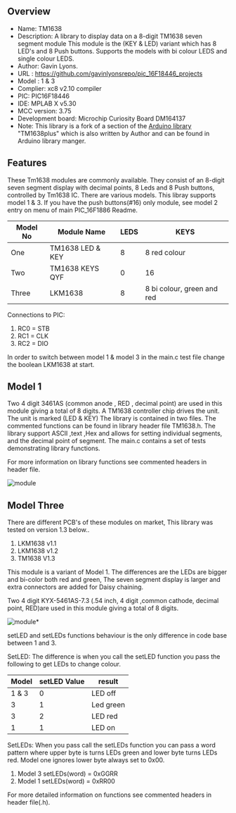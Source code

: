 

Overview
--------------------------------------------
* Name: TM1638
* Description: A library to display data on a 8-digit TM1638 seven segment module
This module is the (KEY & LED) variant which has 8 LED's and 8 Push buttons.
Supports the models with bi colour LEDS and single colour LEDS.
* Author: Gavin Lyons.
* URL : https://github.com/gavinlyonsrepo/pic_16F18446_projects
* Model : 1 & 3
* Complier: xc8 v2.10 compiler
* PIC: PIC16F18446
* IDE:  MPLAB X v5.30
* MCC version: 3.75
* Development board: Microchip Curiosity Board DM164137
* Note: This library is a fork of a section of the [Arduino library](https://github.com/gavinlyonsrepo/TM1638plus) 
"TM1638plus" which is also written by Author and can be found in Arduino library manger. 

Features
----------------------
These Tm1638 modules are commonly available. 
They consist of an 8-digit seven segment display with decimal points,
8 Leds and 8 Push buttons, controlled by Tm1638 IC.
There are various models. This libray supports model 1 & 3.
If you have the push buttons(#16) only module, 
see model 2 entry on menu of main PIC_16F1886 Readme. 

| Model No | Module Name | LEDS | KEYS | 
| ------ | ------ |  ------ | ------ |
| One | TM1638 LED & KEY | 8 | 8 red colour |
| Two | TM1638 KEYS QYF  | 0 | 16 |
| Three | LKM1638  | 8 | 8 bi colour, green and red |

Connections to PIC: 

1. RC0 = STB
2. RC1 = CLK
3. RC2 = DIO

In order to switch between model 1 & model 3 in the main.c test file 
change the boolean LKM1638 at start.

Model 1
-------------------

Two 4 digit 3461AS (common anode , RED , decimal point) are used in this module
giving a total of 8 digits. A TM1638 controller chip drives the unit.
The unit is marked (LED & KEY) 
The library is contained in two files.
The commented functions can be found in library header file TM1638.h.
The library support ASCII ,text ,Hex and allows for setting individual segments,
and the decimal point of segment.
The main.c contains a set of tests demonstrating library functions.

For more information on library functions see commented headers in header file. 

![ module ](https://github.com/gavinlyonsrepo/pic_16F18446_projects/blob/master/images/TM1638.jpg)

Model Three
-----------------------------------------

There are different PCB's  of these modules on market, 
This library was tested on version 1.3 below.. 

1. LKM1638 v1.1
2. LKM1638 v1.2
3. TM1638 V1.3 

This module is a variant of Model 1. The differences are the LEDs are bigger and bi-color
both red and green, The seven segment display is larger and extra connectors are added for Daisy chaining. 

Two 4 digit KYX-5461AS-7.3 (.54 inch, 4 digit ,common cathode,  decimal point, RED)are used in this module
giving a total of 8 digits. 

![ module ](https://github.com/gavinlyonsrepo/TM1638plus/blob/master/extra/images/tm16384.jpg)*

setLED and setLEDs functions behaviour is the only difference in code base between 1 and 3.

SetLED: The difference is when you call the setLED function you pass the following to get LEDs to change colour.

| Model | setLED Value | result | 
|    ----   |    ----   |    ----   |
|    1 & 3  |    0   |    LED off   |
|    3   |    1   |    Led green  |
|    3   |    2   |    LED red   |
|    1   |    1   |    LED on   |

SetLEDs: When you pass call the setLEDs function you can pass a word pattern where upper byte is turns LEDs green and lower byte turns LEDs red. Model one ignores lower byte always set to 0x00. 

1. Model 3 setLEDs(word) = 0xGGRR
3. Model 1 setLEDs(word) = 0xRR00

For more detailed information on functions see commented headers in header file(.h).
